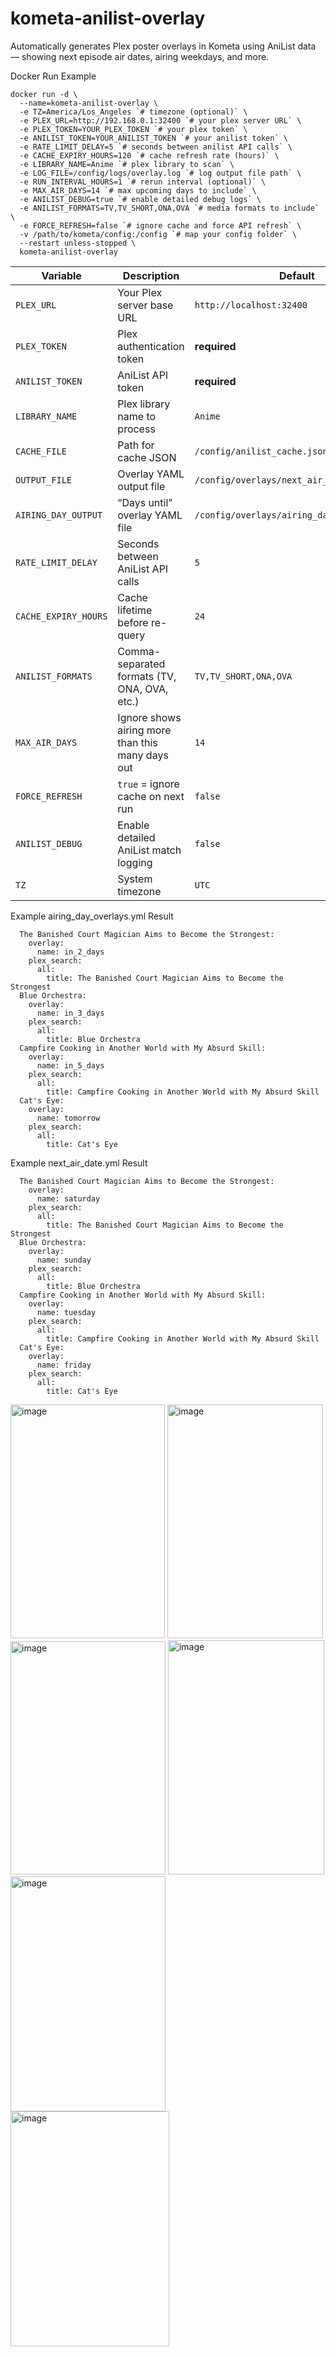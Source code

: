 # kometa-anilist-overlay
Automatically generates Plex poster overlays in Kometa using AniList data — showing next episode air dates, airing weekdays, and more.

Docker Run Example
```
docker run -d \
  --name=kometa-anilist-overlay \
  -e TZ=America/Los_Angeles `# timezone (optional)` \
  -e PLEX_URL=http://192.168.0.1:32400 `# your plex server URL` \
  -e PLEX_TOKEN=YOUR_PLEX_TOKEN `# your plex token` \
  -e ANILIST_TOKEN=YOUR_ANILIST_TOKEN `# your anilist token` \
  -e RATE_LIMIT_DELAY=5 `# seconds between anilist API calls` \
  -e CACHE_EXPIRY_HOURS=120 `# cache refresh rate (hours)` \
  -e LIBRARY_NAME=Anime `# plex library to scan` \
  -e LOG_FILE=/config/logs/overlay.log `# log output file path` \
  -e RUN_INTERVAL_HOURS=1 `# rerun interval (optional)` \
  -e MAX_AIR_DAYS=14 `# max upcoming days to include` \
  -e ANILIST_DEBUG=true `# enable detailed debug logs` \
  -e ANILIST_FORMATS=TV,TV_SHORT,ONA,OVA `# media formats to include` \
  -e FORCE_REFRESH=false `# ignore cache and force API refresh` \
  -v /path/to/kometa/config:/config `# map your config folder` \
  --restart unless-stopped \
  kometa-anilist-overlay
  ```

  
| Variable             | Description                                      | Default                                    |
| -------------------- | ------------------------------------------------ | ------------------------------------------ |
| `PLEX_URL`           | Your Plex server base URL                        | `http://localhost:32400`                   |
| `PLEX_TOKEN`         | Plex authentication token                        | **required**                               |
| `ANILIST_TOKEN`      | AniList API token                                | **required**                               |
| `LIBRARY_NAME`       | Plex library name to process                     | `Anime`                                    |
| `CACHE_FILE`         | Path for cache JSON                              | `/config/anilist_cache.json`               |
| `OUTPUT_FILE`        | Overlay YAML output file                         | `/config/overlays/next_air_date.yml`       |
| `AIRING_DAY_OUTPUT`  | “Days until” overlay YAML file                   | `/config/overlays/airing_day_overlays.yml` |
| `RATE_LIMIT_DELAY`   | Seconds between AniList API calls                | `5`                                        |
| `CACHE_EXPIRY_HOURS` | Cache lifetime before re-query                   | `24`                                       |
| `ANILIST_FORMATS`    | Comma-separated formats (TV, ONA, OVA, etc.)     | `TV,TV_SHORT,ONA,OVA`                      |
| `MAX_AIR_DAYS`       | Ignore shows airing more than this many days out | `14`                                       |
| `FORCE_REFRESH`      | `true` = ignore cache on next run                | `false`                                    |
| `ANILIST_DEBUG`      | Enable detailed AniList match logging            | `false`                                    |
| `TZ`                 | System timezone                                  | `UTC`                                      |

Example airing_day_overlays.yml Result
```
  The Banished Court Magician Aims to Become the Strongest:
    overlay:
      name: in_2_days
    plex_search:
      all:
        title: The Banished Court Magician Aims to Become the Strongest
  Blue Orchestra:
    overlay:
      name: in_3_days
    plex_search:
      all:
        title: Blue Orchestra
  Campfire Cooking in Another World with My Absurd Skill:
    overlay:
      name: in_5_days
    plex_search:
      all:
        title: Campfire Cooking in Another World with My Absurd Skill
  Cat's Eye:
    overlay:
      name: tomorrow
    plex_search:
      all:
        title: Cat's Eye
```
Example next_air_date.yml Result
```
  The Banished Court Magician Aims to Become the Strongest:
    overlay:
      name: saturday
    plex_search:
      all:
        title: The Banished Court Magician Aims to Become the Strongest
  Blue Orchestra:
    overlay:
      name: sunday
    plex_search:
      all:
        title: Blue Orchestra
  Campfire Cooking in Another World with My Absurd Skill:
    overlay:
      name: tuesday
    plex_search:
      all:
        title: Campfire Cooking in Another World with My Absurd Skill
  Cat's Eye:
    overlay:
      name: friday
    plex_search:
      all:
        title: Cat's Eye
```
<img width="247" height="374" alt="image" src="https://github.com/user-attachments/assets/cadc1930-8b11-40c2-9795-3b287bdbe26d" />
<img width="249" height="374" alt="image" src="https://github.com/user-attachments/assets/9d7b2fef-e89c-40d4-9652-b1d86263d2fd" />
<img width="248" height="373" alt="image" src="https://github.com/user-attachments/assets/550941e8-387e-444d-99da-1b961521df7d" />
<img width="250" height="375" alt="image" src="https://github.com/user-attachments/assets/5c0ecfb7-425d-4722-836c-ee02ec5103d0" />
<img width="248" height="376" alt="image" src="https://github.com/user-attachments/assets/265b643e-2fed-4e7e-b7a1-30840c0a0af9" />
<img width="254" height="376" alt="image" src="https://github.com/user-attachments/assets/f5b526a9-509b-4a7c-a44f-1a230a1078a0" />




